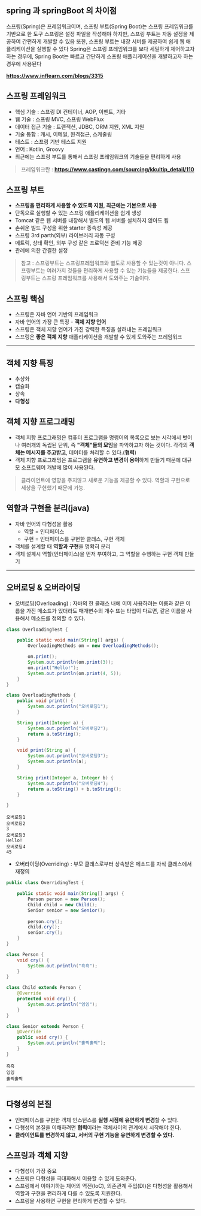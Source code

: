 ## spring 과 springBoot 의 차이점
  스프링(Spring)은 프레임워크이며, 스프링 부트(Spring Boot)는 스프링 프레임워크를 기반으로 한 도구
  스프링은 설정 파일을 작성해야 하지만, 스프링 부트는 자동 설정을 제공하여 간편하게 개발할 수 있음
  또한, 스프링 부트는 내장 서버를 제공하여 쉽게 웹 애플리케이션을 실행할 수 있다
  Spring은 스프링 프레임워크를 보다 세밀하게 제어하고자 하는 경우에,
  Spring Boot는 빠르고 간단하게 스프링 애플리케이션을 개발하고자 하는 경우에 사용된다
  
  **<https://www.inflearn.com/blogs/3315>**


## 스프링 프레임워크
* 핵심 기술 : 스프링 DI 컨테이너, AOP, 이벤트, 기타
* 웹 기술 : 스프링 MVC, 스프링 WebFlux
* 데이터 접근 기술 : 트랜잭션, JDBC, ORM 지원, XML 지원
* 기술 통합 : 캐시, 이메일, 원격접근, 스케줄링
* 테스트 : 스프링 기반 테스트 지원
* 언어 : Kotlin, Groovy
* 최근에는 스프링 부트를 통해서 스프링 프레임워크의 기술들을 편리하게 사용

> 프레임워크란 : **<https://www.castingn.com/sourcing/kkultip_detail/110>**


## 스프링 부트
* **스프링을 편리하게 사용할 수 있도록 지원, 최근에는 기본으로 사용**
* 단독으로 실행할 수 있는 스프링 애플리케이션을 쉽게 생성
* Tomcat 같은 웹 서버를 내장해서 별도의 웹 서버를 설치하지 않아도 됨
* 손쉬운 빌드 구성을 위한 starter 종속성 제공
* 스프링 3rd parth(외부) 라이브러리 자동 구성
* 메트릭, 상태 확인, 외부 구성 같은 프로덕션 준비 기능 제공
* 관례에 의한 간결한 설정

>참고 : 스프링부트는 스프링프레임워크와 별도로 사용할 수 있는것이 아니다. 
>스프링부트는 여러가지 것들을 편리하게 사용할 수 있는 기능들을 제공한다.
>스프링부트는 스프링 프레임워크를 사용해서 도와주는 기술이다.


## 스프링 핵심
* 스프링은 자바 언어 기반의 프레임워크
* 자바 언어의 가장 큰 특징 - **객체 지향 언어**
* 스프링은 객체 지향 언어가 가진 강력한 특징을 살려내는 프레임워크
* 스프링은 **좋은 객체 지향** 애플리케이션을 개발할 수 있게 도와주는 프레임워크

***

## 객체 지향 특징
* 추상화
* 캡슐화
* 상속
* **다형성**

## 객체 지향 프로그래밍
* 객체 지향 프로그래밍은 컴퓨터 프로그램을 명령어의 목록으로 보는 시각에서 벗어나 여러개의 독립된 단위,
  즉 **"객체"들의 모임**을 파악하고자 하는 것이다. 각각의 **객체는 메시지를 주고받고**, 데이터를 처리할 수 있다.(**협력**)
* 객체 지향 프로그래밍은 프로그램을 **유연하고 변경이 용이**하게 만들기 때문에 대규모 소프트웨어 개발에 많이 사용된다.


>클라이언트에 영향을 주지않고 새로운 기능을 제공할 수 있다.
>역할과 구현으로 세상을 구현했기 때문에 가능.

## 역할과 구현을 분리(java)
* 자바 언어의 다형성을 활용
  * 역할 = 인터페이스
  * 구현 = 인터페이스를 구현한 클래스, 구현 객체
* 객체를 설계할 때 **역할과 구현**을 명확히 분리
* 객체 설계시 역할(인터페이스)을 먼저 부여하고, 그 역할을 수행하는 구현 객체 만들기

***

## 오버로딩 & 오버라이딩
* 오버로딩(Overloading) : 자바의 한 클래스 내에 이미 사용하려는 이름과 같은 이름을 가진 메소드가 있더라도
  매개변수의 개수 또는 타입이 다르면, 같은 이름을 사용해서 메소드를 정의할 수 있다.
```java
class OverloadingTest {

	public static void main(String[] args) {
		OverloadingMethods om = new OverloadingMethods();

		om.print();
		System.out.println(om.print(3));
		om.print("Hello!");
		System.out.println(om.print(4, 5));
	}
}

class OverloadingMethods {
	public void print() {
		System.out.println("오버로딩1");
	}

	String print(Integer a) {
		System.out.println("오버로딩2");
		return a.toString();
	}

	void print(String a) {
		System.out.println("오버로딩3");
		System.out.println(a);
	}

	String print(Integer a, Integer b) {
		System.out.println("오버로딩4");
		return a.toString() + b.toString();
	}

}
```
```
오버로딩1
오버로딩2
3
오버로딩3
Hello!
오버로딩4
45
```

* 오버라이딩(Overriding) : 부모 클래스로부터 상속받은 메소드를 자식 클래스에서 재정의
```java
public class OverridingTest {

	public static void main(String[] args) {
		Person person = new Person();
		Child child = new Child();
		Senior senior = new Senior();
		
		person.cry();
		child.cry();
		senior.cry();
	}
}

class Person {
	void cry() {
		System.out.println("흑흑");
	}
}

class Child extends Person {
	@Override
	protected void cry() {
		System.out.println("잉잉");
	}
}

class Senior extends Person {
	@Override
	public void cry() {
		System.out.println("훌쩍훌쩍");
	}
}
```
```
흑흑
잉잉
훌쩍훌쩍
```

***

## 다형성의 본질
* 인터페이스를 구현한 객체 인스턴스를 **실행 시점에 유연하게 변경**할 수 있다.
* 다형성의 본질을 이해하려면 **협력**이라는 객체사이의 관계에서 시작해야 한다.
* **클라이언트를 변경하지 않고, 서버의 구현 기능을 유연하게 변경할 수 있다.**

## 스프링과 객체 지향
* 다형성이 가장 중요
* 스프링은 다형성을 극대화해서 이용할 수 있게 도와준다.
* 스프링에서 이야기하는 제어의 역전(IoC), 의존관계 주입(DI)은 다형성을 활용해서 역할과 구현을 편리하게 다룰 수 있도록 지원한다.
* 스프링을 사용하면 구현을 편리하게 변경할 수 있다.

***

